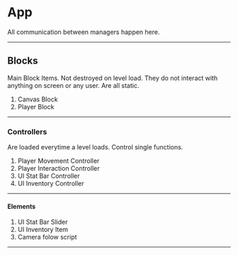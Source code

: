 # App

All communication between managers happen here.

---

## Blocks

Main Block Items. Not destroyed on level load. They do not interact with anything on screen or any user. Are all static.

1. Canvas Block
2. Player Block

---

### Controllers

Are loaded everytime a level loads. Control single functions.

1. Player Movement Controller
2. Player Interaction Controller
3. UI Stat Bar Controller
4. UI Inventory Controller

--- 

#### Elements

1. UI Stat Bar Slider
2. UI Inventory Item
3. Camera folow script

---
